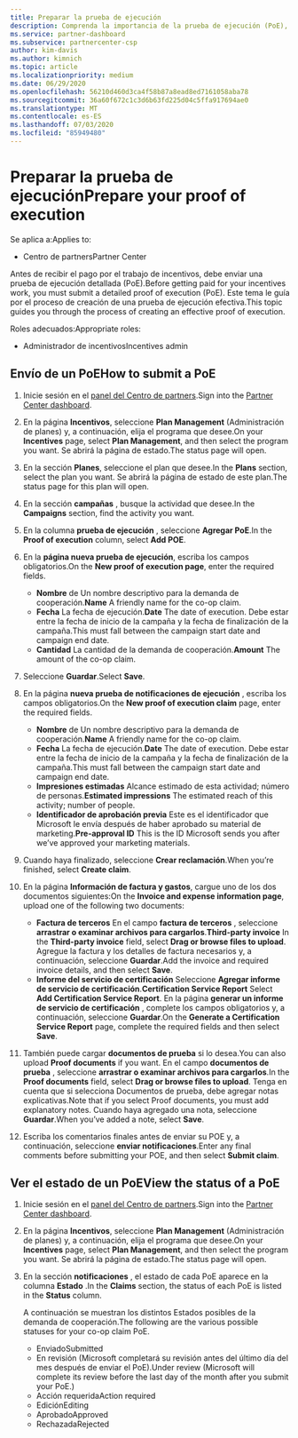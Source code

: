 ```yaml
---
title: Preparar la prueba de ejecución
description: Comprenda la importancia de la prueba de ejecución (PoE), así como las escalas de tiempo, el estado de visualización y las directrices de envío.
ms.service: partner-dashboard
ms.subservice: partnercenter-csp
author: kim-davis
ms.author: kimnich
ms.topic: article
ms.localizationpriority: medium
ms.date: 06/29/2020
ms.openlocfilehash: 56210d460d3ca4f58b87a8ead8ed7161058aba78
ms.sourcegitcommit: 36a60f672c1c3d6b63fd225d04c5ffa917694ae0
ms.translationtype: MT
ms.contentlocale: es-ES
ms.lasthandoff: 07/03/2020
ms.locfileid: "85949480"
---
```

# <a name="prepare-your-proof-of-execution"></a><span data-ttu-id="822a6-103">Preparar la prueba de ejecución</span><span class="sxs-lookup"><span data-stu-id="822a6-103">Prepare your proof of execution</span></span>

<span data-ttu-id="822a6-104">Se aplica a:</span><span class="sxs-lookup"><span data-stu-id="822a6-104">Applies to:</span></span>

- <span data-ttu-id="822a6-105">Centro de partners</span><span class="sxs-lookup"><span data-stu-id="822a6-105">Partner Center</span></span>

<span data-ttu-id="822a6-106">Antes de recibir el pago por el trabajo de incentivos, debe enviar una prueba de ejecución detallada (PoE).</span><span class="sxs-lookup"><span data-stu-id="822a6-106">Before getting paid for your incentives work, you must submit a detailed proof of execution (PoE).</span></span> <span data-ttu-id="822a6-107">Este tema le guía por el proceso de creación de una prueba de ejecución efectiva.</span><span class="sxs-lookup"><span data-stu-id="822a6-107">This topic guides you through the process of creating an effective proof of execution.</span></span>

<span data-ttu-id="822a6-108">Roles adecuados:</span><span class="sxs-lookup"><span data-stu-id="822a6-108">Appropriate roles:</span></span>

- <span data-ttu-id="822a6-109">Administrador de incentivos</span><span class="sxs-lookup"><span data-stu-id="822a6-109">Incentives admin</span></span>

## <a name="how-to-submit-a-poe"></a><span data-ttu-id="822a6-110">Envío de un PoE</span><span class="sxs-lookup"><span data-stu-id="822a6-110">How to submit a PoE</span></span>

1. <span data-ttu-id="822a6-111">Inicie sesión en el [panel del Centro de partners](https://partner.microsoft.com/dashboard/).</span><span class="sxs-lookup"><span data-stu-id="822a6-111">Sign into the [Partner Center dashboard](https://partner.microsoft.com/dashboard/).</span></span>

2. <span data-ttu-id="822a6-112">En la página **Incentivos**, seleccione **Plan Management** (Administración de planes) y, a continuación, elija el programa que desee.</span><span class="sxs-lookup"><span data-stu-id="822a6-112">On your **Incentives** page, select **Plan Management**, and then select the program you want.</span></span> <span data-ttu-id="822a6-113">Se abrirá la página de estado.</span><span class="sxs-lookup"><span data-stu-id="822a6-113">The status page will open.</span></span>

3. <span data-ttu-id="822a6-114">En la sección **Planes**, seleccione el plan que desee.</span><span class="sxs-lookup"><span data-stu-id="822a6-114">In the **Plans** section, select the plan you want.</span></span> <span data-ttu-id="822a6-115">Se abrirá la página de estado de este plan.</span><span class="sxs-lookup"><span data-stu-id="822a6-115">The status page for this plan will open.</span></span>

4. <span data-ttu-id="822a6-116">En la sección **campañas** , busque la actividad que desee.</span><span class="sxs-lookup"><span data-stu-id="822a6-116">In the **Campaigns** section, find the activity you want.</span></span>

5. <span data-ttu-id="822a6-117">En la columna **prueba de ejecución** , seleccione **Agregar PoE**.</span><span class="sxs-lookup"><span data-stu-id="822a6-117">In the **Proof of execution** column, select **Add POE**.</span></span>

6. <span data-ttu-id="822a6-118">En la **página nueva prueba de ejecución**, escriba los campos obligatorios.</span><span class="sxs-lookup"><span data-stu-id="822a6-118">On the **New proof of execution page**, enter the required fields.</span></span>

   - <span data-ttu-id="822a6-119">**Nombre** de  Un nombre descriptivo para la demanda de cooperación.</span><span class="sxs-lookup"><span data-stu-id="822a6-119">**Name**  A friendly name for the co-op claim.</span></span>
   - <span data-ttu-id="822a6-120">**Fecha**  La fecha de ejecución.</span><span class="sxs-lookup"><span data-stu-id="822a6-120">**Date**  The date of execution.</span></span> <span data-ttu-id="822a6-121">Debe estar entre la fecha de inicio de la campaña y la fecha de finalización de la campaña.</span><span class="sxs-lookup"><span data-stu-id="822a6-121">This must fall between the campaign start date and campaign end date.</span></span>
   - <span data-ttu-id="822a6-122">**Cantidad**  La cantidad de la demanda de cooperación.</span><span class="sxs-lookup"><span data-stu-id="822a6-122">**Amount**  The amount of the co-op claim.</span></span>

7. <span data-ttu-id="822a6-123">Seleccione **Guardar**.</span><span class="sxs-lookup"><span data-stu-id="822a6-123">Select **Save**.</span></span>

8. <span data-ttu-id="822a6-124">En la página **nueva prueba de notificaciones de ejecución** , escriba los campos obligatorios.</span><span class="sxs-lookup"><span data-stu-id="822a6-124">On the **New proof of execution claim** page, enter the required fields.</span></span>

   - <span data-ttu-id="822a6-125">**Nombre** de  Un nombre descriptivo para la demanda de cooperación.</span><span class="sxs-lookup"><span data-stu-id="822a6-125">**Name**  A friendly name for the co-op claim.</span></span>
   - <span data-ttu-id="822a6-126">**Fecha**  La fecha de ejecución.</span><span class="sxs-lookup"><span data-stu-id="822a6-126">**Date**  The date of execution.</span></span> <span data-ttu-id="822a6-127">Debe estar entre la fecha de inicio de la campaña y la fecha de finalización de la campaña.</span><span class="sxs-lookup"><span data-stu-id="822a6-127">This must fall between the campaign start date and campaign end date.</span></span>
   - <span data-ttu-id="822a6-128">**Impresiones estimadas**   Alcance estimado de esta actividad; número de personas.</span><span class="sxs-lookup"><span data-stu-id="822a6-128">**Estimated impressions**   The estimated reach of this activity; number of people.</span></span>
   - <span data-ttu-id="822a6-129">**Identificador de aprobación previa**   Este es el identificador que Microsoft le envía después de haber aprobado su material de marketing.</span><span class="sxs-lookup"><span data-stu-id="822a6-129">**Pre-approval ID**   This is the ID Microsoft sends you after we’ve approved your marketing materials.</span></span>

9. <span data-ttu-id="822a6-130">Cuando haya finalizado, seleccione **Crear reclamación**.</span><span class="sxs-lookup"><span data-stu-id="822a6-130">When you’re finished, select **Create claim**.</span></span>

10. <span data-ttu-id="822a6-131">En la página **Información de factura y gastos**, cargue uno de los dos documentos siguientes:</span><span class="sxs-lookup"><span data-stu-id="822a6-131">On the **Invoice and expense information page**, upload one of the following two documents:</span></span>
    - <span data-ttu-id="822a6-132">**Factura de terceros**  En el campo **factura de terceros** , seleccione **arrastrar o examinar archivos para cargarlos**.</span><span class="sxs-lookup"><span data-stu-id="822a6-132">**Third-party invoice**  In the **Third-party invoice** field, select **Drag or browse files to upload**.</span></span> <span data-ttu-id="822a6-133">Agregue la factura y los detalles de factura necesarios y, a continuación, seleccione **Guardar**.</span><span class="sxs-lookup"><span data-stu-id="822a6-133">Add the invoice and required invoice details, and then select **Save**.</span></span>
    - <span data-ttu-id="822a6-134">**Informe del servicio de certificación**  Seleccione **Agregar informe de servicio de certificación**.</span><span class="sxs-lookup"><span data-stu-id="822a6-134">**Certification Service Report**  Select **Add Certification Service Report**.</span></span> <span data-ttu-id="822a6-135">En la página **generar un informe de servicio de certificación** , complete los campos obligatorios y, a continuación, seleccione **Guardar**.</span><span class="sxs-lookup"><span data-stu-id="822a6-135">On the **Generate a Certification Service Report** page, complete the required fields and then select **Save**.</span></span>

11. <span data-ttu-id="822a6-136">También puede cargar **documentos de prueba** si lo desea.</span><span class="sxs-lookup"><span data-stu-id="822a6-136">You can also upload **Proof documents** if you want.</span></span> <span data-ttu-id="822a6-137">En el campo **documentos de prueba** , seleccione **arrastrar o examinar archivos para cargarlos**.</span><span class="sxs-lookup"><span data-stu-id="822a6-137">In the **Proof documents** field, select **Drag or browse files to upload**.</span></span> <span data-ttu-id="822a6-138">Tenga en cuenta que si selecciona Documentos de prueba, debe agregar notas explicativas.</span><span class="sxs-lookup"><span data-stu-id="822a6-138">Note that if you select Proof documents, you must add explanatory notes.</span></span> <span data-ttu-id="822a6-139">Cuando haya agregado una nota, seleccione **Guardar**.</span><span class="sxs-lookup"><span data-stu-id="822a6-139">When you’ve added a note, select **Save**.</span></span>

12. <span data-ttu-id="822a6-140">Escriba los comentarios finales antes de enviar su POE y, a continuación, seleccione **enviar notificaciones**.</span><span class="sxs-lookup"><span data-stu-id="822a6-140">Enter any final comments before submitting your POE, and then select **Submit claim**.</span></span>

## <a name="view-the-status-of-a-poe"></a><span data-ttu-id="822a6-141">Ver el estado de un PoE</span><span class="sxs-lookup"><span data-stu-id="822a6-141">View the status of a PoE</span></span>

1. <span data-ttu-id="822a6-142">Inicie sesión en el [panel del Centro de partners](https://partner.microsoft.com/dashboard/).</span><span class="sxs-lookup"><span data-stu-id="822a6-142">Sign into the [Partner Center dashboard](https://partner.microsoft.com/dashboard/).</span></span>

2. <span data-ttu-id="822a6-143">En la página **Incentivos**, seleccione **Plan Management** (Administración de planes) y, a continuación, elija el programa que desee.</span><span class="sxs-lookup"><span data-stu-id="822a6-143">On your **Incentives** page, select **Plan Management**, and then select the program you want.</span></span> <span data-ttu-id="822a6-144">Se abrirá la página de estado.</span><span class="sxs-lookup"><span data-stu-id="822a6-144">The status page will open.</span></span>

3. <span data-ttu-id="822a6-145">En la sección **notificaciones** , el estado de cada PoE aparece en la columna **Estado** .</span><span class="sxs-lookup"><span data-stu-id="822a6-145">In the **Claims** section, the status of each PoE is listed in the **Status** column.</span></span>

   <span data-ttu-id="822a6-146">A continuación se muestran los distintos Estados posibles de la demanda de cooperación.</span><span class="sxs-lookup"><span data-stu-id="822a6-146">The following are the various possible statuses for your co-op claim PoE.</span></span>

   - <span data-ttu-id="822a6-147">Enviado</span><span class="sxs-lookup"><span data-stu-id="822a6-147">Submitted</span></span>
   - <span data-ttu-id="822a6-148">En revisión (Microsoft completará su revisión antes del último día del mes después de enviar el PoE).</span><span class="sxs-lookup"><span data-stu-id="822a6-148">Under review (Microsoft will complete its review before the last day of the month after you submit your PoE.)</span></span>
   - <span data-ttu-id="822a6-149">Acción requerida</span><span class="sxs-lookup"><span data-stu-id="822a6-149">Action required</span></span>
   - <span data-ttu-id="822a6-150">Edición</span><span class="sxs-lookup"><span data-stu-id="822a6-150">Editing</span></span>
   - <span data-ttu-id="822a6-151">Aprobado</span><span class="sxs-lookup"><span data-stu-id="822a6-151">Approved</span></span>
   - <span data-ttu-id="822a6-152">Rechazada</span><span class="sxs-lookup"><span data-stu-id="822a6-152">Rejected</span></span>

